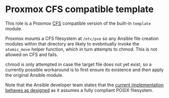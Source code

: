 # Proxmox CFS compatible template

This role is a Proxmox [CFS](https://pve.proxmox.com/wiki/Proxmox_Cluster_File_System_(pmxcfs))
compatible version of the built-in `template` module.

Proxmox mounts a CFS filesystem at `/etc/pve` so any Ansible file creation modules within that
directory are likely to evebntually invoke the `atomic_move` helper function, which in turn attempts
to chmod. This is not allowed on CFS and fails.

chmod is only attempted in case the target file does not yet exist, so a currently possible
workaround is to first ensure its existence and _then_ apply the original Ansible module.

Note that the Ansible developer team states that the [current implementation behaves as
designed](https://github.com/ansible/ansible/issues/40220#issuecomment-816751221) as it assumes a
fully compliant POSIX filesystem.
